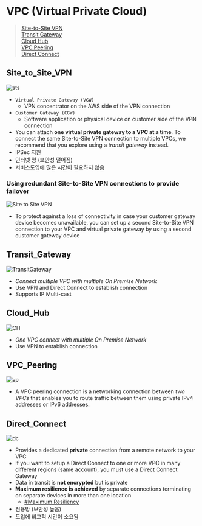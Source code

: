 # VPC (Virtual Private Cloud)
> [Site-to-Site VPN](#Site_to_Site_VPN)  
> [Transit Gateway](#Transit_Gateway)  
> [Cloud Hub](#Cloud_Hub)  
> [VPC Peering](#VPC_Peering)  
> [Direct Connect](#Direct_Connect)  


## Site_to_Site_VPN
![sts](https://docs.aws.amazon.com/ko_kr/vpn/latest/s2svpn/images/vpn-how-it-works-vgw.png)
- `Virtual Private Gateway (VGW)`
    - VPN concentrator on the AWS side of the VPN connection
- `Customer Gateway (CGW)`
    - Software application or physical device on customer side of the VPN connection
- You can attach **one virtual private gateway to a VPC at a time**. To connect the same Site-to-Site VPN connection to multiple VPCs, we recommend that you explore using a *transit gateway* instead. 
- IPSec 지원
- 인터넷 망 (보안성 떨어짐)
- 서비스도입에 많은 시간이 필요하지 않음

### Using redundant Site-to-Site VPN connections to provide failover
![Site to Site VPN](https://docs.aws.amazon.com/vpn/latest/s2svpn/images/Multiple_Gateways_diagram.png)

- To protect against a loss of connectivity in case your customer gateway device becomes unavailable, you can set up a second Site-to-Site VPN connection to your VPC and virtual private gateway by using a second customer gateway device

## Transit_Gateway
![TransitGateway](https://d1.awsstatic.com/product-marketing/transit-gateway/tgw-after.d85d3e2cb67fd2ed1a3be645d443e9f5910409fd.png)
- *Connect multiple VPC with multiple On Premise Network*
- Use VPN and Direct Connect to establish connection
- Supports IP Multi-cast

## Cloud_Hub
![CH](https://docs.aws.amazon.com/ko_kr/vpn/latest/s2svpn/images/AWS_VPN_CloudHub-diagram.png)
- *One VPC connect with multiple On Premise Network*
- Use VPN to establish connection

## VPC_Peering
![vp](https://docs.aws.amazon.com/vpc/latest/peering/images/peering-intro-diagram.png)
- A VPC peering connection is a networking connection between *two VPCs* that enables you to route traffic between them using private IPv4 addresses or IPv6 addresses.

## Direct_Connect
![dc](https://docs.aws.amazon.com/directconnect/latest/UserGuide/images/direct-connect-overview.png)
- Provides a dedicated **private** connection from a remote network to your VPC
- If you want to setup a Direct Connect to one or more VPC in many different regions (same account), you must use a Direct Connect Gateway
- Data in transit is **not encrypted** but is private
- **Maximum resilience is achieved** by separate connections terminating on separate devices in more than one location 
    - [#Maximum Resiliency](https://aws.amazon.com/ko/directconnect/resiliency-recommendation/)
- 전용망 (보안성 높음)
- 도입에 비교적 시간이 소요됨